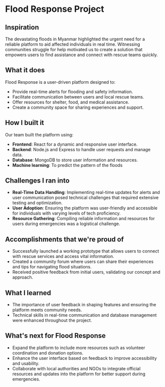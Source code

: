 # Flood Response Project

## Inspiration
The devastating floods in Myanmar highlighted the urgent need for a reliable platform to aid affected individuals in real time. Witnessing communities struggle for help motivated us to create a solution that empowers users to find assistance and connect with rescue teams quickly.

## What it does
Flood Response is a user-driven platform designed to:
- Provide real-time alerts for flooding and safety information.
- Facilitate communication between users and local rescue teams.
- Offer resources for shelter, food, and medical assistance.
- Create a community space for sharing experiences and support.

## How I built it
Our team built the platform using:
- **Frontend**: React for a dynamic and responsive user interface.
- **Backend**: Node.js and Express to handle user requests and manage data.
- **Database**: MongoDB to store user information and resources.
- **Machine learning**: To predict the pattern of the floods

## Challenges I ran into
- **Real-Time Data Handling**: Implementing real-time updates for alerts and user communication posed technical challenges that required extensive testing and optimization.
- **User Adoption**: Ensuring the platform was user-friendly and accessible for individuals with varying levels of tech proficiency.
- **Resource Gathering**: Compiling reliable information and resources for users during emergencies was a logistical challenge.

## Accomplishments that we're proud of
- Successfully launched a working prototype that allows users to connect with rescue services and access vital information.
- Created a community forum where users can share their experiences and tips for navigating flood situations.
- Received positive feedback from initial users, validating our concept and approach.

## What I learned
- The importance of user feedback in shaping features and ensuring the platform meets community needs.
- Technical skills in real-time communication and database management were enhanced throughout the project.

## What's next for Flood Response
- Expand the platform to include more resources such as volunteer coordination and donation options.
- Enhance the user interface based on feedback to improve accessibility and usability.
- Collaborate with local authorities and NGOs to integrate official resources and updates into the platform for better support during emergencies.